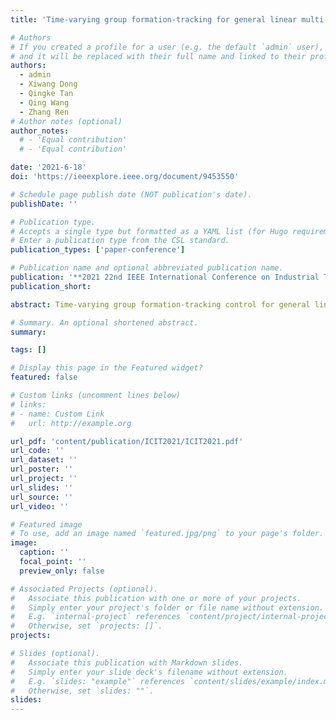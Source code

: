 ```yaml
---
title: 'Time-varying group formation-tracking for general linear multi-agent systems with switching topologies and time-varying delays'

# Authors
# If you created a profile for a user (e.g. the default `admin` user), write the username (folder name) here
# and it will be replaced with their full name and linked to their profile.
authors:
  - admin
  - Xiwang Dong
  - Qingke Tan
  - Qing Wang
  - Zhang Ren
# Author notes (optional)
author_notes:
  # - 'Equal contribution'
  # - 'Equal contribution'

date: '2021-6-18'
doi: 'https://ieeexplore.ieee.org/document/9453550'

# Schedule page publish date (NOT publication's date).
publishDate: ''

# Publication type.
# Accepts a single type but formatted as a YAML list (for Hugo requirements).
# Enter a publication type from the CSL standard.
publication_types: ['paper-conference']

# Publication name and optional abbreviated publication name.
publication: '**2021 22nd IEEE International Conference on Industrial Technology(ICIT)**'
publication_short: 

abstract: Time-varying group formation-tracking control for general linear multi-agent systems with switching topologies and varying time delays is studied in this paper. Due to the deferent effects in coordinated problem, the agents in group formation-tracking are divided into two roles, leaders and followers, respectively. The followers are allowed to achieve the expected subgroup formation and, in the meantime, tracking the trajectory of the leaders in each group. Firstly, utilizing the neighboring information, the observers is proposed for each follower to estimate the leader’s state in the subgroup. Based on the transformed of the estimated error and Lyapunov theory, the effectiveness of the proposed observer is proven. Secondly, by incorporating the state observer in the formation-tracking protocol, the novel controller is put forward to solve the group formation-tracking problem under the influence of both time-varying delays and switching networks. Then, an algorithm to determine the gain matrix is presented, and the convergence the of group formation error is also demonstrated. Finally, a numerical simulation result is given to verify the practical of the theoretical results.

# Summary. An optional shortened abstract.
summary: 

tags: []

# Display this page in the Featured widget?
featured: false

# Custom links (uncomment lines below)
# links:
# - name: Custom Link
#   url: http://example.org

url_pdf: 'content/publication/ICIT2021/ICIT2021.pdf'
url_code: ''
url_dataset: ''
url_poster: ''
url_project: ''
url_slides: ''
url_source: ''
url_video: ''

# Featured image
# To use, add an image named `featured.jpg/png` to your page's folder.
image:
  caption: ''
  focal_point: ''
  preview_only: false

# Associated Projects (optional).
#   Associate this publication with one or more of your projects.
#   Simply enter your project's folder or file name without extension.
#   E.g. `internal-project` references `content/project/internal-project/index.md`.
#   Otherwise, set `projects: []`.
projects:

# Slides (optional).
#   Associate this publication with Markdown slides.
#   Simply enter your slide deck's filename without extension.
#   E.g. `slides: "example"` references `content/slides/example/index.md`.
#   Otherwise, set `slides: ""`.
slides: 
---
```


<!-- {{% callout note %}}
Click the _Cite_ button above to demo the feature to enable visitors to import publication metadata into their reference management software.
{{% /callout %}}

{{% callout note %}}
Create your slides in Markdown - click the _Slides_ button to check out the example.
{{% /callout %}}

Add the publication's **full text** or **supplementary notes** here. You can use rich formatting such as including [code, math, and images](https://docs.hugoblox.com/content/writing-markdown-latex/). -->
